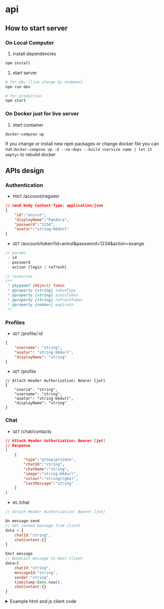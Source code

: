 # api

## How to start server

### On Local Computer

1. install dependencies

```bash
npm install
```

1. start server

```bash
# for dev [live change by nodemon]
npm run dev

# for production
npm start
```

### On Docker just for live server

1. start container

```bash
docker-compose up
```

If you change or install new npm packages or change docker file you can run `docker-compose up -d --no-deps --build <service name | let it empty>` to rebuild docker

## APIs design

### Authentication

- `POST` /account/register

```JSON
// send body Content-Type: application/json
{
    "id":"anirut",
    "displayName":"Pandora",
    "password":"1234",
    "avatar":"string-b64url"
}
```

- `GET` /account/token?id=anirut&password=1234&action=exange

```javascript
// params
 - id
 - password
 - action [login | refresh]

// resources
/**
 * @typedef {Object} Token
 * @property {string} tokenType
 * @property {string} acessToken
 * @property {string} refreshToken
 * @property {number} expirein
 */

```

### Profiles

- `GET` /profile/:id

```JSON
{
    "username": "string",
    "avatar": "string-b64url",
    "displayName": "string"
}
```

- `GET` /profile

```JSONC
// Attach Header Authorization: Bearer [jwt]
{
    "userid": "string",
    "username": "string",
    "avatar": "string-b64url",
    "displayName": "string"
}
```

### Chat

- `GET` /chat/contacts

```JSON
// Attach Header Authorization: Bearer [jwt]
// Response
[
    {
        "type":"group|private",
        "chatID":"string",
        "chatName":"string",
        "image":"string-b64url",
        "colour":"string(rgba)",
        "lastMassage":"string"
    }
]
```

- `WS` /chat

```Javascript
// Attach Header Authorization: Bearer [jwt]

On message:send
// Get sended message from client
data = {
    chatId:"string",
    chatContent:{}
}

Emit message
// Boadcast message to dest client
data={
    chatId:"string",
    messageId:"string",
    sender:"string",
    timestamp:Date.now(),
    chatContent:{}
}
```

<details>

  <summary>Example html and js client code</summary>

```html
<body>
    <script src="https://cdn.socket.io/3.1.3/socket.io.min.js"
        integrity="sha384-cPwlPLvBTa3sKAgddT6krw0cJat7egBga3DJepJyrLl4Q9/5WLra3rrnMcyTyOnh"
        crossorigin="anonymous"></script>

    <input type="text" id="namespace" placeholder="namespace" value="chat">
    <input type="text" id="token" placeholder="token" value="Bearer auth_token">
    <button id="connectbtn" onclick="connectSocket(token.value)">connectSocket</button>
    <input type="text" id="chatid" placeholder="chatid" value="6501f75c0af993316f6f2e30">
    <hr>

    <div id="chat">
        <button onclick="addMessageBlog({msg:'anirut'})" hidden>add</button>
    </div>
    <input type="text" id="message" placeholder="Enter your message">
    <button onclick="sendMessage({chatId:chatid.value,chatContent:message.value})">send</button>

</body>

<script>
    var socket;

    const connectSocket = token => {
        socket = io(`ws://localhost:3000/${namespace.value}`, {
            auth: (cb) => {
                cb({
                    token: token
                });
            }
        });
        socket.on("message",resiveMsg);
    };

    function resiveMsg(msg){
        addMessageBlog(msg);
    }

    function addMessageBlog(context){
        const msg = document.createElement("p");
        msg.innerHTML = JSON.stringify(context);
        chat.appendChild(msg);
    }

    function sendMessage(context){
        if(!socket) connectbtn.click();
        socket.emit("message:send",context);
    }
</script>

```

</details>
